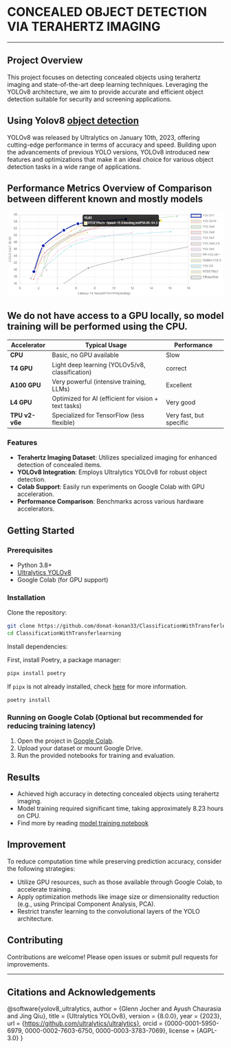 # CONCEALED OBJECT DETECTION VIA TERAHERTZ IMAGING
---

## Project Overview

This project focuses on detecting concealed objects using terahertz imaging and state-of-the-art deep learning techniques. Leveraging the YOLOv8 architecture, we aim to provide accurate and efficient object detection suitable for security and screening applications.

## Using Yolov8 [object detection](https://docs.ultralytics.com/models/yolov8/)

YOLOv8 was released by Ultralytics on January 10th, 2023, offering cutting-edge performance in terms of accuracy and speed. Building upon the advancements of previous YOLO versions, YOLOv8 introduced new features and optimizations that make it an ideal choice for various object detection tasks in a wide range of applications.

## Performance Metrics Overview of Comparison between different known and mostly models

![performance metrics](assets/images/performance-metrics-comparison.png)


We do not have access to a GPU locally, so model training will be performed using the CPU.
---

| Accelerator    | Typical Usage                                         | Performance                  |
| -------------- | ----------------------------------------------------- | ---------------------------- |
| **CPU**        | Basic, no GPU available                               | Slow                         |
| **T4 GPU**     | Light deep learning (YOLOv5/v8, classification)       | correct                      |
| **A100 GPU**   | Very powerful (intensive training, LLMs)              | Excellent                    |
| **L4 GPU**     | Optimized for AI (efficient for vision + text tasks)  | Very good                    |
| **TPU v2-v6e** | Specialized for TensorFlow (less flexible)            | Very fast, but specific      |


### Features

- **Terahertz Imaging Dataset**: Utilizes specialized imaging for enhanced detection of concealed items.
- **YOLOv8 Integration**: Employs Ultralytics YOLOv8 for robust object detection.
- **Colab Support**: Easily run experiments on Google Colab with GPU acceleration.
- **Performance Comparison**: Benchmarks across various hardware accelerators.

## Getting Started

### Prerequisites

- Python 3.8+
- [Ultralytics YOLOv8](https://github.com/ultralytics/ultralytics)
- Google Colab (for GPU support)

### Installation

Clone the repository:
```bash
git clone https://github.com/donat-konan33/ClassificationWithTransferlearning.git
cd ClassificationWithTransferlearning
```

Install dependencies:

First, install Poetry, a package manager:
```bash
pipx install poetry
```
If ``pipx`` is not already installed, check [here](https://pipx.pypa.io/stable/installation/) for more information.

```
poetry install
```

### Running on Google Colab (Optional but recommended for reducing training latency)

1. Open the project in [Google Colab](https://colab.research.google.com/).
2. Upload your dataset or mount Google Drive.
3. Run the provided notebooks for training and evaluation.

## Results
- Achieved high accuracy in detecting concealed objects using terahertz imaging.
- Model training required significant time, taking approximately 8.23 hours on CPU.
- Find more by reading [model training notebook](notebooks/3_model_training.ipynb)

## Improvement
To reduce computation time while preserving prediction accuracy, consider the following strategies:
- Utilize GPU resources, such as those available through Google Colab, to accelerate training.
- Apply optimization methods like image size or dimensionality reduction (e.g., using Principal Component Analysis, PCA).
- Restrict transfer learning to the convolutional layers of the YOLO architecture.

## Contributing

Contributions are welcome! Please open issues or submit pull requests for improvements.

---
## Citations and Acknowledgements
@software{yolov8_ultralytics,
  author = {Glenn Jocher and Ayush Chaurasia and Jing Qiu},
  title = {Ultralytics YOLOv8},
  version = {8.0.0},
  year = {2023},
  url = {https://github.com/ultralytics/ultralytics},
  orcid = {0000-0001-5950-6979, 0000-0002-7603-6750, 0000-0003-3783-7069},
  license = {AGPL-3.0}
}
